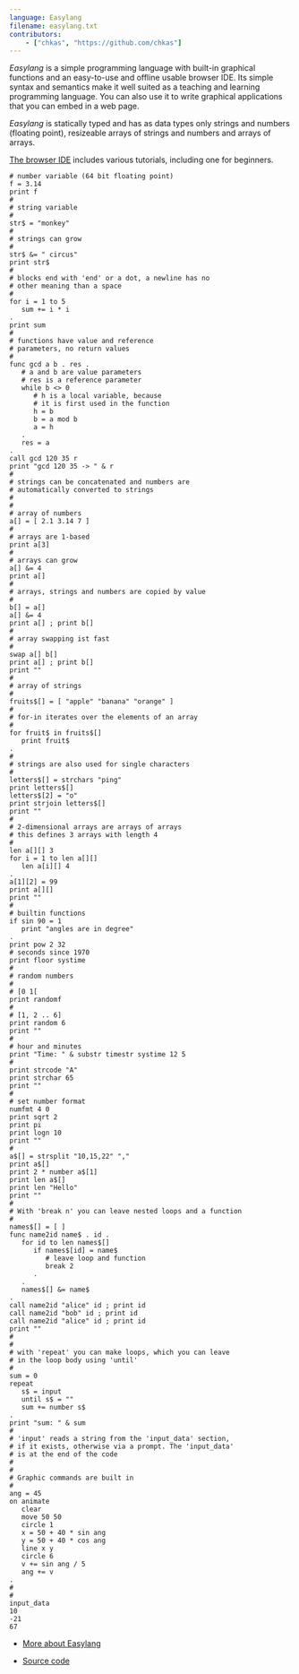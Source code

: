 ```yaml
---
language: Easylang
filename: easylang.txt
contributors:
    - ["chkas", "https://github.com/chkas"]
---
```


*Easylang* is a simple programming language with built-in graphical functions and an easy-to-use and offline usable browser IDE. Its simple syntax and semantics make it well suited as a teaching and learning programming language. You can also use it to write graphical applications that you can embed in a web page. 

*Easylang* is statically typed and has as data types only strings and numbers (floating point), resizeable arrays of strings and numbers and arrays of arrays.

[The browser IDE](https://easylang.dev/ide/) includes various tutorials, including one for beginners.

```
# number variable (64 bit floating point)
f = 3.14
print f
# 
# string variable
# 
str$ = "monkey"
# 
# strings can grow
# 
str$ &= " circus"
print str$
# 
# blocks end with 'end' or a dot, a newline has no
# other meaning than a space
# 
for i = 1 to 5
   sum += i * i
.
print sum
# 
# functions have value and reference
# parameters, no return values
# 
func gcd a b . res .
   # a and b are value parameters
   # res is a reference parameter
   while b <> 0
      # h is a local variable, because 
      # it is first used in the function
      h = b
      b = a mod b
      a = h
   .
   res = a
.
call gcd 120 35 r
print "gcd 120 35 -> " & r
# 
# strings can be concatenated and numbers are
# automatically converted to strings
# 
# 
# array of numbers
a[] = [ 2.1 3.14 7 ]
# 
# arrays are 1-based
print a[3]
# 
# arrays can grow
a[] &= 4
print a[]
# 
# arrays, strings and numbers are copied by value
# 
b[] = a[]
a[] &= 4
print a[] ; print b[]
# 
# array swapping ist fast
# 
swap a[] b[]
print a[] ; print b[]
print ""
# 
# array of strings
# 
fruits$[] = [ "apple" "banana" "orange" ]
# 
# for-in iterates over the elements of an array
# 
for fruit$ in fruits$[]
   print fruit$
.
# 
# strings are also used for single characters
# 
letters$[] = strchars "ping"
print letters$[]
letters$[2] = "o"
print strjoin letters$[]
print ""
# 
# 2-dimensional arrays are arrays of arrays
# this defines 3 arrays with length 4
# 
len a[][] 3
for i = 1 to len a[][]
   len a[i][] 4
.
a[1][2] = 99
print a[][]
print ""
# 
# builtin functions
if sin 90 = 1
   print "angles are in degree"
.
print pow 2 32
# seconds since 1970
print floor systime
# 
# random numbers
# 
# [0 1[
print randomf
# 
# [1, 2 .. 6] 
print random 6
print ""
# 
# hour and minutes
print "Time: " & substr timestr systime 12 5
# 
print strcode "A"
print strchar 65
print ""
# 
# set number format
numfmt 4 0
print sqrt 2
print pi
print logn 10
print ""
# 
a$[] = strsplit "10,15,22" ","
print a$[]
print 2 * number a$[1]
print len a$[]
print len "Hello"
print ""
# 
# With 'break n' you can leave nested loops and a function
# 
names$[] = [ ]
func name2id name$ . id .
   for id to len names$[]
      if names$[id] = name$
         # leave loop and function
         break 2
      .
   .
   names$[] &= name$
.
call name2id "alice" id ; print id
call name2id "bob" id ; print id
call name2id "alice" id ; print id
print ""
# 
#
# with 'repeat' you can make loops, which you can leave
# in the loop body using 'until'
# 
sum = 0
repeat
   s$ = input
   until s$ = ""
   sum += number s$
.
print "sum: " & sum
# 
# 'input' reads a string from the 'input_data' section,
# if it exists, otherwise via a prompt. The 'input_data'
# is at the end of the code
#
#
# Graphic commands are built in
# 
ang = 45
on animate
   clear
   move 50 50
   circle 1
   x = 50 + 40 * sin ang
   y = 50 + 40 * cos ang
   line x y
   circle 6
   v += sin ang / 5
   ang += v
.
# 
#
input_data
10
-21
67
```

* [More about Easylang](https://easylang.dev/)

* [Source code](https://github.com/chkas/easylang)
